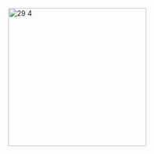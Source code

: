 <img width="281" alt="29 4" src="https://github.com/user-attachments/assets/c1e77dd9-1a2f-48bb-9094-181a20625f47">
